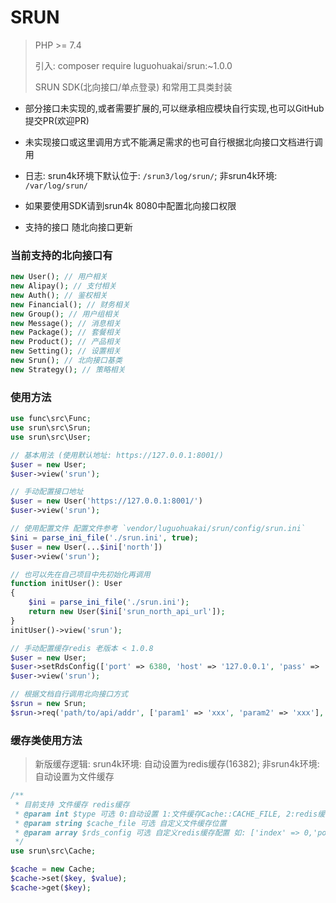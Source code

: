 # SRUN

> PHP >= 7.4
>
> 引入: composer require luguohuakai/srun:~1.0.0
>
> SRUN SDK(北向接口/单点登录) 和常用工具类封装

* 部分接口未实现的,或者需要扩展的,可以继承相应模块自行实现,也可以GitHub提交PR(欢迎PR)
* 未实现接口或这里调用方式不能满足需求的也可自行根据北向接口文档进行调用
* 日志: srun4k环境下默认位于: `/srun3/log/srun/`; 非srun4k环境: `/var/log/srun/`


* 如果要使用SDK请到srun4k 8080中配置北向接口权限
* 支持的接口 随北向接口更新

### 当前支持的北向接口有

```php
new User(); // 用户相关
new Alipay(); // 支付相关
new Auth(); // 鉴权相关
new Financial(); // 财务相关
new Group(); // 用户组相关
new Message(); // 消息相关
new Package(); // 套餐相关
new Product(); // 产品相关
new Setting(); // 设置相关
new Srun(); // 北向接口基类
new Strategy(); // 策略相关
```

### 使用方法

```php
use func\src\Func;
use srun\src\Srun;
use srun\src\User;

// 基本用法 (使用默认地址: https://127.0.0.1:8001/)
$user = new User;
$user->view('srun');

// 手动配置接口地址
$user = new User('https://127.0.0.1:8001/')
$user->view('srun');

// 使用配置文件 配置文件参考 `vendor/luguohuakai/srun/config/srun.ini`
$ini = parse_ini_file('./srun.ini', true);
$user = new User(...$ini['north'])
$user->view('srun');

// 也可以先在自己项目中先初始化再调用
function initUser(): User
{
    $ini = parse_ini_file('./srun.ini');
    return new User($ini['srun_north_api_url']);
}
initUser()->view('srun');

// 手动配置缓存redis 老版本 < 1.0.8
$user = new User;
$user->setRdsConfig(['port' => 6380, 'host' => '127.0.0.1', 'pass' => 'xxx']);
$user->view('srun');

// 根据文档自行调用北向接口方式
$srun = new Srun;
$srun->req('path/to/api/addr', ['param1' => 'xxx', 'param2' => 'xxx'], 'post');

```

### 缓存类使用方法

> 新版缓存逻辑: srun4k环境: 自动设置为redis缓存(16382); 非srun4k环境: 自动设置为文件缓存

```php
/**
 * 目前支持 文件缓存 redis缓存
 * @param int $type 可选 0:自动设置 1:文件缓存Cache::CACHE_FILE, 2:redis缓存Cache::CACHE_REDIS
 * @param string $cache_file 可选 自定义文件缓存位置
 * @param array $rds_config 可选 自定义redis缓存配置 如: ['index' => 0,'port' => 6379,'host' => '127.0.0.1','pass' => null]
 */
use srun\src\Cache;

$cache = new Cache;
$cache->set($key, $value);
$cache->get($key);

```
